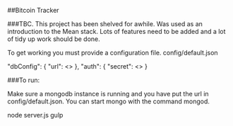##Bitcoin Tracker

###TBC.
This project has been shelved for awhile. Was used as an introduction to the Mean stack. Lots of features need to be added and a lot of tidy up work should be done.   

To get working you must provide a configuration file.
config/default.json

 "dbConfig": {
   "url": <<URL>>
 },
 "auth": {
   "secret": <<SECRET>>
 }

###To run:

Make sure a mongodb instance is running and you have put the url in config/default.json. You can start mongo with the command mongod.  

node server.js
gulp

